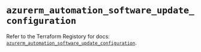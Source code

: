 # `azurerm_automation_software_update_configuration`

Refer to the Terraform Registory for docs: [`azurerm_automation_software_update_configuration`](https://www.terraform.io/docs/providers/azurerm/r/automation_software_update_configuration).
